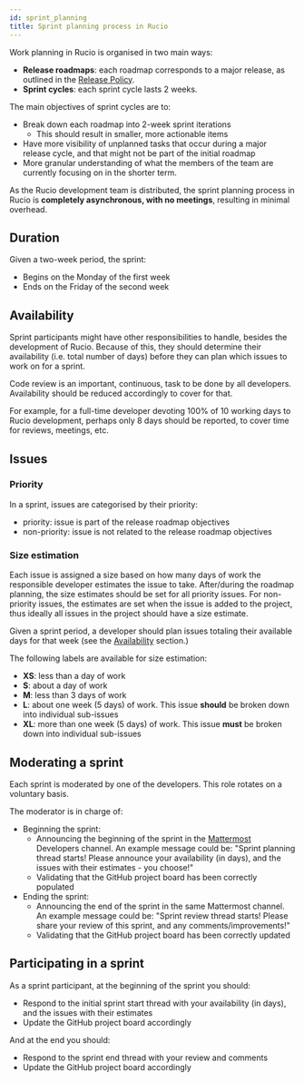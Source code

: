 ```yaml
---
id: sprint_planning
title: Sprint planning process in Rucio
---
```


Work planning in Rucio is organised in two main ways:
- **Release roadmaps**: each roadmap corresponds to a major release, as outlined in the [Release Policy](started/releasepolicy.md).
- **Sprint cycles**: each sprint cycle lasts 2 weeks.

The main objectives of sprint cycles are to:
- Break down each roadmap into 2-week sprint iterations
    - This should result in smaller, more actionable items
- Have more visibility of unplanned tasks that occur during a major release cycle, and that might not be part of the initial roadmap
- More granular understanding of what the members of the team are currently focusing on in the shorter term.

As the Rucio development team is distributed,
the sprint planning process in Rucio is **completely asynchronous, with no meetings**,
resulting in minimal overhead.

## Duration
Given a two-week period, the sprint:
- Begins on the Monday of the first week
- Ends on the Friday of the second week

## Availability
Sprint participants might have other responsibilities to handle, besides the development of Rucio. Because of this, they should determine their availability (i.e. total number of days) before they can plan which issues to work on for a sprint.

Code review is an important, continuous, task to be done by all developers. Availability should be reduced accordingly to cover for that.

For example, for a full-time developer devoting 100% of 10 working days to Rucio development, perhaps only 8 days should be reported, to cover time for reviews, meetings, etc.

## Issues

### Priority
In a sprint, issues are categorised by their priority:
- priority: issue is part of the release roadmap objectives
- non-priority: issue is not related to the release roadmap objectives

### Size estimation
Each issue is assigned a size based on how many days of work the responsible developer estimates the issue to take.
After/during the roadmap planning, the size estimates should be set for all priority issues. 
For non-priority issues, the estimates are set when the issue is added to the project, thus ideally all issues in the project should have a size estimate.

Given a sprint period, a developer should plan issues totaling their available days for that week (see the [Availability](#availability) section.)

The following labels are available for size estimation:
- **XS**: less than a day of work
- **S**: about a day of work
- **M**: less than 3 days of work
- **L**: about one week (5 days) of work. This issue **should** be broken down into individual sub-issues
- **XL**: more than one week (5 days) of work. This issue **must** be broken down into individual sub-issues


## Moderating a sprint
Each sprint is moderated by one of the developers. This role rotates on a voluntary basis.

The moderator is in charge of:
- Beginning the sprint:
    - Announcing the beginning of the sprint in the [Mattermost](mattermost.md) Developers channel. An example message could be: "Sprint planning thread starts! Please announce your availability (in days), and the issues with their estimates - you choose!"
    - Validating that the GitHub project board has been correctly populated
- Ending the sprint:
    - Announcing the end of the sprint in the same Mattermost channel. An example message could be: "Sprint review thread starts! Please share your review of this sprint, and any comments/improvements!"
    - Validating that the GitHub project board has been correctly updated

## Participating in a sprint
As a sprint participant, at the beginning of the sprint you should:
- Respond to the initial sprint start thread with your availability (in days), and the issues with their estimates
- Update the GitHub project board accordingly

And at the end you should:
- Respond to the sprint end thread with your review and comments
- Update the GitHub project board accordingly
